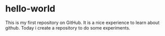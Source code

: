 # hello-world
This is my first repository on GitHub. It is a nice experience to learn about github.
Today i create a repository to do some experiments.
